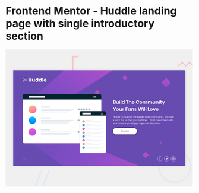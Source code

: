 # Frontend Mentor - Huddle landing page with single introductory section

![Design preview for the Huddle landing page with single introductory section](./design/desktop-preview.jpg)



